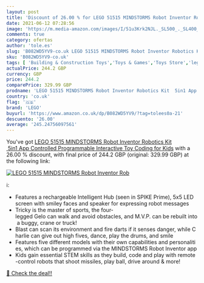 ```yaml
---
layout: post
title: 'Discount of 26.00 % for LEGO 51515 MINDSTORMS Robot Inventor Rob'
date: 2021-06-12 07:28:56
image: 'https://m.media-amazon.com/images/I/51u3Krk2NJL._SL500_._SL400_.jpg'
comments: true
category: ofertas
author: 'tole.es'
slug: 'B082WD5YV9-co.uk LEGO 51515 MINDSTORMS Robot Inventor Robotics Kit 5in1...'
sku: 'B082WD5YV9-co.uk'
tags: [ 'Building & Construction Toys','Toys & Games','Toys Store','lego', ]
actualPrice: 244.2 GBP
currency: GBP
price: 244.2
comparePrice: 329.99 GBP
prodname: 'LEGO 51515 MINDSTORMS Robot Inventor Robotics Kit  5in1 App Controlled Programmable Interactive Toy Coding for Kids'
country: 'co.uk'
flag: '🇬🇧'
brand: 'LEGO'
buyurl: 'https://www.amazon.co.uk/dp/B082WD5YV9/?tag=tolees0a-21'
descuento: '26.00'
average: '245.24756097561'
---
```


You've got [LEGO 51515 MINDSTORMS Robot Inventor Robotics Kit  5in1 App Controlled Programmable Interactive Toy Coding for Kids](https://www.amazon.co.uk/dp/B082WD5YV9/?tag=tolees0a-21) with a  26.00 % discount, with final price of 244.2 GBP (original: 329.99 GBP) at the following link:

[![LEGO 51515 MINDSTORMS Robot Inventor Rob](https://m.media-amazon.com/images/I/51u3Krk2NJL._SL500_._SL400_.jpg)](https://www.amazon.co.uk/dp/B082WD5YV9/?tag=tolees0a-21)

ℹ️:

- Features a rechargeable Intelligent Hub (seen in SPIKE Prime), 5x5 LED screen with smiley faces and speaker for expressing robot messages
- Tricky is the master of sports, the four-legged Gelo can walk and avoid obstacles, and M.V.P. can be rebuilt into a buggy, crane or truck!
- Blast can scan its environment and fire darts if it senses danger, while Charlie can give out high fives, dance, play the drums, and smile
- Features five different models with their own capabilities and personalities, which can be programmed via the MINDSTORMS Robot Inventor app
- Kids gain essential STEM skills as they build, code and play with remote-control robots that shoot missiles, play ball, drive around & more!

[🛒 Check the deal!!](https://www.amazon.co.uk/dp/B082WD5YV9/?tag=tolees0a-21)
